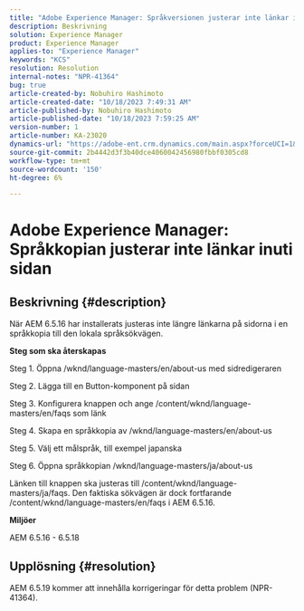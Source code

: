 ```yaml
---
title: "Adobe Experience Manager: Språkversionen justerar inte länkar inuti sidan"
description: Beskrivning
solution: Experience Manager
product: Experience Manager
applies-to: "Experience Manager"
keywords: "KCS"
resolution: Resolution
internal-notes: "NPR-41364"
bug: true
article-created-by: Nobuhiro Hashimoto
article-created-date: "10/18/2023 7:49:31 AM"
article-published-by: Nobuhiro Hashimoto
article-published-date: "10/18/2023 7:59:25 AM"
version-number: 1
article-number: KA-23020
dynamics-url: "https://adobe-ent.crm.dynamics.com/main.aspx?forceUCI=1&pagetype=entityrecord&etn=knowledgearticle&id=c1f8c0de-8a6d-ee11-8df0-6045bd006c82"
source-git-commit: 2b4442d3f3b40dce4060042456980fbbf0305cd8
workflow-type: tm+mt
source-wordcount: '150'
ht-degree: 6%

---
```


# Adobe Experience Manager: Språkkopian justerar inte länkar inuti sidan

## Beskrivning {#description}


När AEM 6.5.16 har installerats justeras inte längre länkarna på sidorna i en språkkopia till den lokala språksökvägen.

<b>Steg som ska återskapas</b>

Steg 1. Öppna /wknd/language-masters/en/about-us med sidredigeraren

Steg 2. Lägga till en Button-komponent på sidan

Steg 3. Konfigurera knappen och ange /content/wknd/language-masters/en/faqs som länk

Steg 4. Skapa en språkkopia av /wknd/language-masters/en/about-us

Steg 5. Välj ett målspråk, till exempel japanska

Steg 6. Öppna språkkopian /wknd/language-masters/ja/about-us

Länken till knappen ska justeras till /content/wknd/language-masters/ja/faqs. Den faktiska sökvägen är dock fortfarande /content/wknd/language-masters/en/faqs i AEM 6.5.16.



<b>Miljöer</b>

AEM 6.5.16 - 6.5.18


## Upplösning {#resolution}


AEM 6.5.19 kommer att innehålla korrigeringar för detta problem (NPR-41364).
